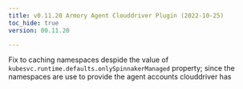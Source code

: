 ```yaml
---
title: v0.11.20 Armory Agent Clouddriver Plugin (2022-10-25)
toc_hide: true
version: 00.11.20

---
```


Fix to caching namespaces despide the value of `kubesvc.runtime.defaults.onlySpinnakerManaged` property; since the namespaces are use to provide the agent accounts clouddriver has
